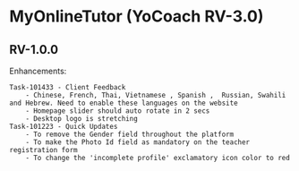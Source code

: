# MyOnlineTutor (YoCoach RV-3.0)

## RV-1.0.0


Enhancements:
    
    Task-101433 - Client Feedback
        - Chinese, French, Thai, Vietnamese , Spanish ,  Russian, Swahili and Hebrew. Need to enable these languages on the website
        - Homepage slider should auto rotate in 2 secs
        - Desktop logo is stretching
    Task-101223 - Quick Updates
        - To remove the Gender field throughout the platform
        - To make the Photo Id field as mandatory on the teacher registration form
        - To change the 'incomplete profile' exclamatory icon color to red 

